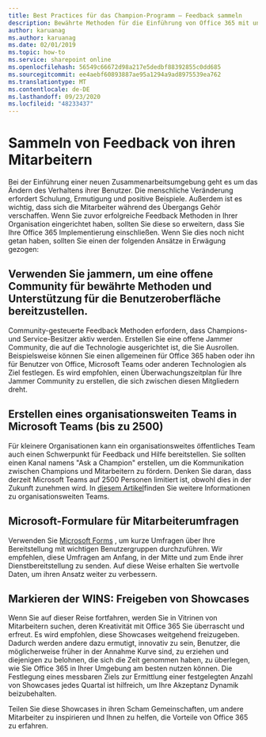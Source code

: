 ```yaml
---
title: Best Practices für das Champion-Programm – Feedback sammeln
description: Bewährte Methoden für die Einführung von Office 365 mit unserem Champion-Programm
author: karuanag
ms.author: karuanag
ms.date: 02/01/2019
ms.topic: how-to
ms.service: sharepoint online
ms.openlocfilehash: 56549c66672d98a217e5dedbf88392855c0dd685
ms.sourcegitcommit: ee4aebf60893887ae95a1294a9ad8975539ea762
ms.translationtype: MT
ms.contentlocale: de-DE
ms.lasthandoff: 09/23/2020
ms.locfileid: "48233437"
---
```

# <a name="collect-feedback-from-your-employees"></a>Sammeln von Feedback von ihren Mitarbeitern

Bei der Einführung einer neuen Zusammenarbeitsumgebung geht es um das Ändern des Verhaltens ihrer Benutzer. Die menschliche Veränderung erfordert Schulung, Ermutigung und positive Beispiele. Außerdem ist es wichtig, dass sich die Mitarbeiter während des Übergangs Gehör verschaffen. Wenn Sie zuvor erfolgreiche Feedback Methoden in Ihrer Organisation eingerichtet haben, sollten Sie diese so erweitern, dass Sie Ihre Office 365 Implementierung einschließen. Wenn Sie dies noch nicht getan haben, sollten Sie einen der folgenden Ansätze in Erwägung gezogen:

## <a name="use-yammer-to-provide-an-open-community-for-best-practices-and-support-for-the-experience"></a>Verwenden Sie jammern, um eine offene Community für bewährte Methoden und Unterstützung für die Benutzeroberfläche bereitzustellen.
Community-gesteuerte Feedback Methoden erfordern, dass Champions-und Service-Besitzer aktiv werden. Erstellen Sie eine offene Jammer Community, die auf die Technologie ausgerichtet ist, die Sie Ausrollen.  Beispielsweise können Sie einen allgemeinen für Office 365 haben oder ihn für Benutzer von Office, Microsoft Teams oder anderen Technologien als Ziel festlegen.  Es wird empfohlen, einen Überwachungszeitplan für Ihre Jammer Community zu erstellen, die sich zwischen diesen Mitgliedern dreht. 

## <a name="creating-an-org-wide-team-within-microsoft-teams-up-to-2500"></a>Erstellen eines organisationsweiten Teams in Microsoft Teams (bis zu 2500)
Für kleinere Organisationen kann ein organisationsweites öffentliches Team auch einen Schwerpunkt für Feedback und Hilfe bereitstellen.  Sie sollten einen Kanal namens "Ask a Champion" erstellen, um die Kommunikation zwischen Champions und Mitarbeitern zu fördern.  Denken Sie daran, dass derzeit Microsoft Teams auf 2500 Personen limitiert ist, obwohl dies in der Zukunft zunehmen wird. In [diesem Artikel](https://docs.microsoft.com/microsoftteams/create-an-org-wide-team)finden Sie weitere Informationen zu organisationsweiten Teams. 

## <a name="microsoft-forms-for-employee-surveys"></a>Microsoft-Formulare für Mitarbeiterumfragen

Verwenden Sie [Microsoft Forms](https://support.office.com/forms) , um kurze Umfragen über Ihre Bereitstellung mit wichtigen Benutzergruppen durchzuführen.  Wir empfehlen, diese Umfragen am Anfang, in der Mitte und zum Ende ihrer Dienstbereitstellung zu senden.  Auf diese Weise erhalten Sie wertvolle Daten, um ihren Ansatz weiter zu verbessern.  

## <a name="highlight-the-wins-share-showcases"></a>Markieren der WINS: Freigeben von Showcases
Wenn Sie auf dieser Reise fortfahren, werden Sie in Vitrinen von Mitarbeitern suchen, deren Kreativität mit Office 365 Sie überrascht und erfreut. Es wird empfohlen, diese Showcases weitgehend freizugeben. Dadurch werden andere dazu ermutigt, innovativ zu sein, Benutzer, die möglicherweise früher in der Annahme Kurve sind, zu erziehen und diejenigen zu belohnen, die sich die Zeit genommen haben, zu überlegen, wie Sie Office 365 in Ihrer Umgebung am besten nutzen können. Die Festlegung eines messbaren Ziels zur Ermittlung einer festgelegten Anzahl von Showcases jedes Quartal ist hilfreich, um Ihre Akzeptanz Dynamik beizubehalten.

Teilen Sie diese Showcases in ihren Scham Gemeinschaften, um andere Mitarbeiter zu inspirieren und Ihnen zu helfen, die Vorteile von Office 365 zu erfahren.  